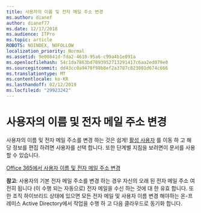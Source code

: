 ```yaml
---
title: 사용자의 이름 및 전자 메일 주소 변경
ms.author: dianef
author: dianef77
ms.date: 12/17/2018
ms.audience: ITPro
ms.topic: article
ROBOTS: NOINDEX, NOFOLLOW
localization_priority: Normal
ms.assetid: 9e00841d-fda2-4610-95a6-c99a4b1e891a
ms.openlocfilehash: 54c1da7863bd7093952713291417c6aa2ed079e0
ms.sourcegitcommit: dd43cc0a9470f98b8ef2a3787c823801d674c666
ms.translationtype: MT
ms.contentlocale: ko-KR
ms.lasthandoff: 02/12/2019
ms.locfileid: "29923242"
---
```

# <a name="change-a-users-name-and-email-address"></a>사용자의 이름 및 전자 메일 주소 변경

사용자의 이름 및 전자 메일 주소를 변경 하는 것은 쉽게! [활성 사용자](https://admin.microsoft.com/Adminportal/Home?source=applauncher#/users) 를 이동 하 고 해당 정보를 편집 하려면 사용자를 선택 합니다. 또한 단계별 지침을 보려면이 문서를 사용할 수 있습니다. 
  
[Office 365에서 사용자 이름 및 전자 메일 주소 변경](https://support.office.com/article/Change-a-user-name-and-email-address-in-Office-365-fb5ac074-e203-4e1f-9843-b9d1a3e03297?wt.mc_id=change_email_AI.aspx)
  
 **참고**: 사용자의 기본 전자 메일 주소를 변경 하는 경우 자신의 오래 된 전자 메일 주소 여전히 됩니다 (이 수행 되는 자동으로) 전자 메일을 수신 하는 것에 대 한 유효 합니다. 또한 조직 하이브리드 상태에 있으면 모든 전자 메일 및 사용자 이름 변경 해야하는 온-프레미스 Active Directory에서 작업을 수행 하 고 다음 클라우드로 동기화 합니다. 
  

